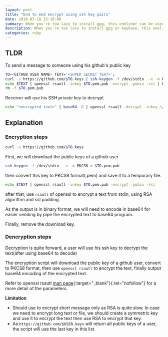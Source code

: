 ```yaml
---
layout: post
title: "End to end encrypt using ssh key pairs"
date: 2018-07-18 15:16:00
summary: When you're too lazy to install gpg, this oneliner can be used to encrypt/decrypt a message with ssh keypair
description: When you're too lazy to install gpg or keybase, this oneliner can be used to encrypt/decrypt a message with ssh keypair
categories: ruby
---
```


## TLDR

To send a message to someone using his github's public key

~~~ bash
TO=<GITHUB USER NAME> TEXT='<SUPER SECRET TEXT>'; 
curl -s https://github.com/$TO.keys | ssh-keygen -f /dev/stdin  -e -m PKCS8 > $TO.pem.pub; 
echo $TEXT | openssl rsautl -inkey $TO.pem.pub -encrypt -pubin -ssl | base64 ; 
rm -f $TO.pem.pub
~~~ 

Receiver will use his SSH private key to decrypt

~~~ bash
echo "<encrypted text>" | base64 -D | openssl rsautl -decrypt -inkey ~/.ssh/id_rsa
~~~ 

## Explanation

### Encryption steps

~~~ bash
curl -s https://github.com/$TO.keys
~~~ 

First, we will download the public keys of a github user.

~~~ bash
ssh-keygen -f /dev/stdin  -e -m PKCS8 > $TO.pem.pub
~~~ 

then convert this key to PKCS8 format(.pem) and save it to a temporary file.

~~~ bash
echo $TEXT | openssl rsautl -inkey $TO.pem.pub -encrypt -pubin -ssl
~~~ 

after that, use `rsautl` of openssl to encrypt a text from stdin, using RSA algorithm and ssl padding.

As the output is in binary format, we will need to encode in base64 for easier sending by pipe the encrypted text to base64 program.

Finally, remove the download key.

### Dencryption steps

Decryption is quite forward, a user will use his ssh key to decrypt the text(after using base64 to decode)

The encryption script will download the public key of a github user, convert to PKCS8 format, then use `openssl rsautl` to encrypt the text, finally output base64 encoding of the encrypted text.

Refer to openssl rsautl [man page](https://www.openssl.org/docs/man1.1.0/apps/openssl-rsautl.html){:target="_blank"}{:rel="nofollow"} for a more detail of the parameters.

__Limitation__
- Should use to encrypt short message only as RSA is quite slow. In case we need to encrypt long text or file, we should create a symmetric key and use it to encrypt the text then use RSA to encrypt that key.
- As `https://github.com/$USER.keys` will return all public keys of a user, the script will use the last key in this list.
